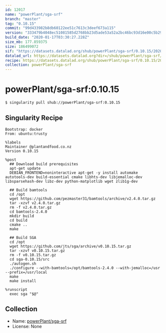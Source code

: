 ```yaml
---
id: 12017
name: "powerPlant/sga-srf"
branch: "master"
tag: "0.10.15"
commit: "99d433982b8db60122ee51c7613c3deef673a115"
version: "333479b4048ec51081585d2768bb23d5ade53a52a2bc46bc93d16e00c5b298fc"
build_date: "2020-01-17T03:30:27.228Z"
size_mb: 177.859375
size: 186499072
sif: "https://datasets.datalad.org/shub/powerPlant/sga-srf/0.10.15/2020-01-17-99d43398-333479b4/333479b4048ec51081585d2768bb23d5ade53a52a2bc46bc93d16e00c5b298fc.sif"
datalad_url: https://datasets.datalad.org?dir=/shub/powerPlant/sga-srf/0.10.15/2020-01-17-99d43398-333479b4/
recipe: https://datasets.datalad.org/shub/powerPlant/sga-srf/0.10.15/2020-01-17-99d43398-333479b4/Singularity
collection: powerPlant/sga-srf
---
```


# powerPlant/sga-srf:0.10.15

```bash
$ singularity pull shub://powerPlant/sga-srf:0.10.15
```

## Singularity Recipe

```singularity
Bootstrap: docker
From: ubuntu:trusty

%labels
Maintainer @plantandfood.co.nz
Version 0.10.15

%post
  ## Download build prerequisites
  apt-get update
  DEBIAN_FRONTEND=noninteractive apt-get -y install automake autotools-dev build-essential cmake libhts-dev libjemalloc-dev libsparsehash-dev libz-dev python-matplotlib wget zlib1g-dev
  
  ## Build bamtools
  cd /opt
  wget https://github.com/pezmaster31/bamtools/archive/v2.4.0.tar.gz
  tar -xzvf v2.4.0.tar.gz
  rm -f v2.4.0.tar.gz
  cd bamtools-2.4.0
  mkdir build
  cd build
  cmake ..
  make

  ## Build SGA
  cd /opt
  wget https://github.com/jts/sga/archive/v0.10.15.tar.gz
  tar -xzvf v0.10.15.tar.gz
  rm -f v0.10.15.tar.gz
  cd sga-0.10.15/src
  ./autogen.sh
  ./configure --with-bamtools=/opt/bamtools-2.4.0 --with-jemalloc=/usr --prefix=/usr/local
  make
  make install

%runscript
  exec sga "$@"
```

## Collection

 - Name: [powerPlant/sga-srf](https://github.com/powerPlant/sga-srf)
 - License: None

